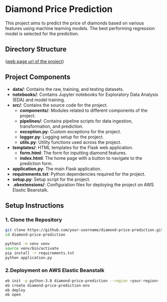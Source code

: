 # Diamond Price Prediction

This project aims to predict the price of diamonds based on various features using machine learning models. The best performing regression model is selected for the prediction.

## Directory Structure
([web page url of the project](http://diamond-price-prediction-env.eba-c3mqskt5.eu-north-1.elasticbeanstalk.com/))

## Project Components

- **data/**: Contains the raw, training, and testing datasets.
- **notebooks/**: Contains Jupyter notebooks for Exploratory Data Analysis (EDA) and model training.
- **src/**: Contains the source code for the project.
  - **components/**: Modules related to different components of the project.
  - **pipelines/**: Contains pipeline scripts for data ingestion, transformation, and prediction.
  - **exception.py**: Custom exceptions for the project.
  - **logger.py**: Logging setup for the project.
  - **utils.py**: Utility functions used across the project.
- **templates/**: HTML templates for the Flask web application.
  - **form.html**: The form for inputting diamond features.
  - **index.html**: The home page with a button to navigate to the prediction form.
- **application.py**: The main Flask application.
- **requirements.txt**: Python dependencies required for the project.
- **setup.py**: Setup script for the project.
- **.ebextensions/**: Configuration files for deploying the project on AWS Elastic Beanstalk.

## Setup Instructions

### 1. Clone the Repository

```bash
git clone https://github.com/your-username/diamond-price-prediction.git
cd diamond-price-prediction

python3 -m venv venv
source venv/bin/activate
pip install -r requirements.txt
python application.py
```
### 2.Deployment on AWS Elastic Beanstalk
```bash
eb init -p python-3.8 diamond-price-prediction --region <your-region>
eb create diamond-price-prediction-env
eb deploy
eb open
